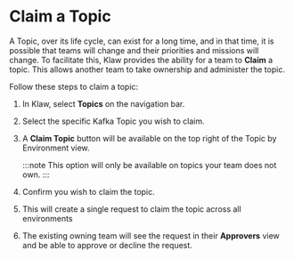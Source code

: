 # Claim a Topic

A Topic, over its life cycle, can exist for a long time, and in that
time, it is possible that teams will change and their priorities and
missions will change. To facilitate this, Klaw provides the ability for
a team to **Claim** a topic. This allows another team to take ownership
and administer the topic.

Follow these steps to claim a topic:

1.  In Klaw, select **Topics** on the navigation bar.
2.  Select the specific Kafka Topic you wish to claim.
3.  A **Claim Topic** button will be available on the top right of the
    Topic by Environment view.

    :::note
    This option will only be available on topics your team does not own.
    :::

4.  Confirm you wish to claim the topic.
5.  This will create a single request to claim the topic across all
    environments
6.  The existing owning team will see the request in their **Approvers**
    view and be able to approve or decline the request.
